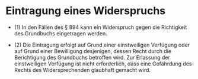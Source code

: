 # Eintragung eines Widerspruchs

- (1) In den Fällen des § 894 kann ein Widerspruch gegen die Richtigkeit des Grundbuchs eingetragen werden.

- (2) Die Eintragung erfolgt auf Grund einer einstweiligen Verfügung oder auf Grund einer Bewilligung desjenigen, dessen Recht durch die Berichtigung des Grundbuchs betroffen wird. Zur Erlassung der einstweiligen Verfügung ist nicht erforderlich, dass eine Gefährdung des Rechts des Widersprechenden glaubhaft gemacht wird.

